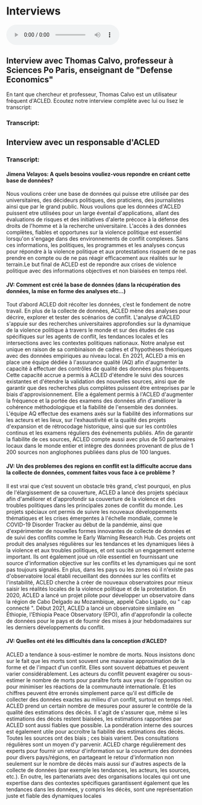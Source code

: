 # Interviews

<audio controls>
  <source src="interview_thomas_calvo.mp3" type="audio/mp3">
</audio>


## Interview avec Thomas Calvo, professeur à Sciences Po Paris, enseignant de "Defense Economics"

En tant que chercheur et professeur, Thomas Calvo est un utilisateur fréquent d'ACLED. Ecoutez notre interview complète avec lui ou lisez le transcript: 



### Transcript: 



## Interview avec un responsable d'ACLED

### Transcript: 

#### Jimena Velayos: A quels besoins vouliez-vous repondre en créant cette base de données? 

Nous voulions créer une base de données qui puisse etre utilisée par des universitaires, des décideurs politiques, des praticiens, des journalistes ainsi que par le grand public. Nous voulions que les données d'ACLED puissent etre utilisées pour un large éventail d'applications, allant des évaluations de risques et des initiatives d'alerte précoce à la défense des droits de l'homme et à la recherche universitaire. L'accès à des données complètes, fiables et opportunes sur la violence politique est essentiel lorsqu'on s'engage dans des environnements de conflit complexes. Sans ces informations, les politiques, les programmes et les analyses conçus pour répondre à la violence politique et aux protestations risquent de ne pas prendre en compte ou de ne pas réagir efficacement aux réalités sur le terrain.Le but final de ACLED est de repondre aux crises de violence politique avec des informations objectives et non biaisées en temps réel. 

#### JV: Comment est créé la base de données (dans la récupération des données, la mise en forme des analyses etc…)

Tout d’abord ACLED doit récolter les données, c’est le fondement de notre travail. En plus de la collecte de données, ACLED mène des analyses pour décrire, explorer et tester des scénarios de conflit. L'analyse d'ACLED s'appuie sur des recherches universitaires approfondies sur la dynamique de la violence politique à travers le monde et sur des études de cas spécifiques sur les agents de conflit, les tendances locales et les intersections avec les contextes politiques nationaux. Notre analyse est unique en raison de sa combinaison de cadres et d'hypothèses théoriques avec des données empiriques au niveau local. En 2021, ACLED a mis en place une équipe dédiée à l'assurance qualité (AQ) afin d'augmenter la capacité à effectuer des contrôles de qualité des données plus fréquents. Cette capacité accrue a permis à ACLED d'étendre le suivi des sources existantes et d'étendre la validation des nouvelles sources, ainsi que de garantir que des recherches plus complètes puissent être entreprises par le biais d'approvisionnement. Elle a également permis à l'ACLED d'augmenter la fréquence et la portée des examens des données afin d'améliorer la cohérence méthodologique et la fiabilité de l'ensemble des données. L'équipe AQ effectue des examens axés sur la fiabilité des informations sur les acteurs et les lieux, sur l'exhaustivité et la qualité des projets d'expansion et de rétrocodage historique, ainsi que sur les contrôles continus et les examens réguliers des événements publiés. Afin de garantir la fiabilite de ces sources, ACLED compte aussi avec plus de 50 partenaires locaux dans le monde entier et intègre des données provenant de plus de 1 200 sources non anglophones publiées dans plus de 100 langues. 

#### JV: Un des problemes des regions en conflit est la difficulte accrue dans la collecte de données, comment faites vous face à ce problème  ? 

Il est vrai que c’est souvent un obstacle très grand, c’est pourquoi, en plus de l'élargissement de sa couverture, ACLED a lancé des projets spéciaux afin 
d'améliorer et d'approfondir sa couverture de la violence et des troubles politiques dans les principales zones de conflit du monde. Les projets spéciaux ont permis de suivre les nouveaux développements thématiques et les crises émergentes à l'échelle mondiale, comme le COVID-19 Disorder Tracker au début de la pandémie, ainsi que d'expérimenter de nouvelles formes innovantes de collecte de données et de suivi des conflits comme le Early Warning Research Hub. Ces projets ont produit des analyses régulières sur les tendances et les dynamiques liées à la violence et aux troubles politiques, et ont suscité un engagement externe important. Ils ont également joué un rôle essentiel en fournissant une source d'information objective sur les conflits et les dynamiques qui ne sont pas toujours signalés. En plus, dans les pays ou les zones où il n'existe pas d'observatoire local établi recueillant des données sur les conflits et l'instabilité, ACLED cherche à créer de nouveaux observatoires pour mieux saisir les réalités locales de la violence politique et de la protestation. En 2020, ACLED a lancé un projet pilote pour développer un observatoire dans la région de Cabo Delgado au Mozambique, appelé Cabo Ligado, ou " cap connecté ". Début 2021, ACLED a lancé un observatoire similaire en Éthiopie, l'Ethiopia Peace Observatory (EPO), afin d'approfondir la collecte de données pour le pays et de fournir des mises à jour hebdomadaires sur les derniers développements du conflit.

#### JV: Quelles ont été les difficultés dans la conception d’ACLED? 

ACLED a tendance à sous-estimer le nombre de morts. Nous insistons donc sur le fait que les morts sont souvent une mauvaise approximation de la forme et de l'impact d'un conflit. Elles sont souvent débattues et peuvent varier considérablement. Les acteurs du conflit peuvent exagérer ou sous-estimer le nombre de morts pour paraître forts aux yeux de l'opposition ou pour minimiser les réactions de la communauté internationale. Et les chiffres peuvent être erronés simplement parce qu'il est difficile de collecter des données exactes au milieu d'un conflit, surtout en temps réel. ACLED prend un certain nombre de mesures pour assurer le contrôle de la qualité des estimations des décès. Il s'agit de s'assurer que, même si les estimations des décès restent biaisées, les estimations rapportées par ACLED sont aussi fiables que possible. La pondération interne des sources est également utile pour accroître la fiabilité des estimations des décès. Toutes les sources ont des biais ; ces biais varient. Des consultations régulières sont un moyen d'y parvenir. ACLED charge régulièrement des experts pour fournir un retour d'information sur la couverture des données pour divers pays/régions, en partageant le retour d'information non seulement sur le nombre de décès mais aussi sur d'autres aspects de la collecte de données (par exemple les tendances, les acteurs, les sources, etc.). En outre, les partenariats avec des organisations locales qui ont une expertise dans des contextes spécifiques garantissent également que les tendances dans les données, y compris les décès, sont une représentation juste et fiable des dynamiques locales
